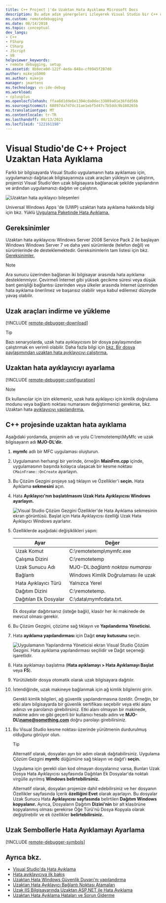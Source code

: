 ```yaml
---
title: C++ Project |'da Uzaktan Hata Ayıklama Microsoft Docs
description: Bu adım adım yönergeleri izleyerek Visual Studio bir C++ uygulamasında hata ayıklamayı öğrenin.
ms.custom: remotedebugging
ms.date: 08/14/2018
ms.topic: conceptual
dev_langs:
- C++
- FSharp
- CSharp
- JScript
- VB
helpviewer_keywords:
- remote debugging, setup
ms.assetid: 8b8eca0d-122f-4eda-848a-cf0945f207d0
author: mikejo5000
ms.author: mikejo
manager: jmartens
ms.technology: vs-ide-debug
ms.workload:
- cplusplus
ms.openlocfilehash: ffaa8d1dde6e1304cda0dec33809a01e36fdd56b
ms.sourcegitcommit: 68897da7d74c31ae1ebf5d47c7b5ddc9b108265b
ms.translationtype: MT
ms.contentlocale: tr-TR
ms.lasthandoff: 08/13/2021
ms.locfileid: "122161198"
---
```

# <a name="remote-debugging-a-c-project-in-visual-studio"></a>Visual Studio'de C++ Project Uzaktan Hata Ayıklama
Farklı bir bilgisayarda Visual Studio uygulamanın hata ayıklaması için, uygulamanızı dağıtacak bilgisayarınıza uzak araçları yükleyin ve çalıştırın, projenizi Visual Studio'den uzak bilgisayara bağlanacak şekilde yapılandırın ve ardından uygulamanızı dağıtın ve çalıştırın.

![Uzaktan hata ayıklayıcı bileşenleri](../debugger/media/remote-debugger-client-apps.png "Remote_debugger_components")

Universal Windows Apps 'de (UWP) uzaktan hata ayıklama hakkında bilgi için bkz. Yüklü [Uygulama Paketinde Hata Ayıklama.](debug-installed-app-package.md)

## <a name="requirements"></a>Gereksinimler

Uzaktan hata ayıklayıcısı Windows Server 2008 Service Pack 2 ile başlayan Windows Windows Server 7 ve daha yeni sürümlerde (telefon değil) ve sürümlerinde de desteklemektedir. Gereksinimlerin tam listesi için bkz. [Gereksinimler.](../debugger/remote-debugging.md#requirements_msvsmon)

> [!NOTE]
> Ara sunucu üzerinden bağlanan iki bilgisayar arasında hata ayıklama desteklenmiyor. Çevirmeli İnternet gibi yüksek gecikme süresi veya düşük bant genişliği bağlantısı üzerinden veya ülkeler arasında İnternet üzerinden hata ayıklama önerilmez ve başarısız olabilir veya kabul edilemez düzeyde yavaş olabilir.

## <a name="download-and-install-the-remote-tools"></a>Uzak araçları indirme ve yükleme

[!INCLUDE [remote-debugger-download](../debugger/includes/remote-debugger-download.md)]

> [!TIP]
> Bazı senaryolarda, uzak hata ayıklayıcısını bir dosya paylaşımından çalıştırmak en verimli olabilir. Daha fazla bilgi için [bkz. Bir dosya paylaşımından uzaktan hata ayıklayıcıyı çalıştırma.](../debugger/remote-debugging.md#fileshare_msvsmon)

## <a name="set-up-the-remote-debugger"></a><a name="BKMK_setup"></a> Uzaktan hata ayıklayıcıyı ayarlama

[!INCLUDE [remote-debugger-configuration](../debugger/includes/remote-debugger-configuration.md)]

> [!NOTE]
> Ek kullanıcılar için izin eklemeniz, uzak hata ayıklayıcı için kimlik doğrulama modunu veya bağlantı noktası numarasını değiştirmenizi gerekirse, bkz. Uzaktan hata [ayıklayıcıyı yapılandırma.](../debugger/remote-debugging.md#configure_msvsmon)

## <a name="remote-debug-a-c-project"></a><a name="remote_cplusplus"></a> C++ projesinde uzaktan hata ayıklama
 Aşağıdaki yordamda, projenin adı ve yolu C:\remotetemp\MyMfc ve uzak bilgisayarın adı **MJO-DL'dir.**

1. **mymfc** adlı bir MFC uygulaması oluşturun.

2. Uygulamanın herhangi bir yerinde, örneğin **MainFrm.cpp** içinde, uygulamasının başında kolayca ulaşacak bir kesme noktası `CMainFrame::OnCreate` ayarlayın.

3. Bu Çözüm Gezgini projeye sağ tıklayın ve Özellikler'i **seçin.** Hata Ayıklama **sekmesini** açın.

4. Hata **Ayıklayıcı'nın başlatılmasını Uzak Hata** **Ayıklayıcısı Windows ayarlayın.**

    ![Visual Studio Çözüm Gezgini Özellikler'de Hata Ayıklama sekmesinin ekran görüntüsü. Başlat için Hata Ayıklayıcısı özelliği Uzak Hata Ayıklayıcı Windows ayarlanır.](../debugger/media/remotedebuggingcplus.png)

5. Özelliklerde aşağıdaki değişiklikleri yapın:

   |Ayar|Değer|
   |-|-|
   |Uzak Komut|C:\remotetemp\mymfc.exe|
   |Çalışma Dizini|C:\remotetemp|
   |Uzak Sunucu Adı|MJO-DL:*bağlantı noktası numarası*|
   |Bağlantı|Windows Kimlik Doğrulaması ile uzak|
   |Hata Ayıklayıcı Türü|Yalnızca Yerel|
   |Dağıtım Dizini|C:\remotetemp.|
   |Dağıtılan Ek Dosyalar|C:\data\mymfcdata.txt.|

    Ek dosyalar dağıtırsanız (isteğe bağlı), klasör her iki makinede de mevcut olması gerekir.

6. Bu Çözüm Gezgini, çözüme sağ tıklayın ve **Yapılandırma Yöneticisi.**

7. Hata **ayıklama yapılandırması** için Dağıt **onay kutusunu** seçin.

    ![Uygulamanın Yapılandırma Yöneticisi ekran Visual Studio Çözüm Gezgini. Hata ayıklama yapılandırması seçilidir ve Dağıt seçeneği işaretlidir.](../debugger/media/remotedebugcplusdeploy.png)

8. Hata ayıklamayı başlatma (**Hata ayıklamayı > Hata Ayıklamayı Başlat** veya **F5**).

9. Yürütülebilir dosya otomatik olarak uzak bilgisayara dağıtılır.

10. İstendiğinde, uzak makineye bağlanmak için ağ kimlik bilgilerini girin.

     Gerekli kimlik bilgileri, ağ güvenlik yapılandırmasına özeldir. Örneğin, bir etki alanı bilgisayarda bir güvenlik sertifikası seçebilir veya etki alanı adınızı ve parolanızı girebilirsiniz. Etki alanı olmayan bir makinede, makine adını ve gibi geçerli bir kullanıcı hesabı adını ve <strong>MJO-DL\name@something.com</strong> doğru parolayı girebilirsiniz.

11. Bu Visual Studio kesme noktası üzerinde yürütmenin durdurulmuş olduğunu görüyor olun.

    > [!TIP]
    > Alternatif olarak, dosyaları ayrı bir adım olarak dağıtabilirsiniz. Uygulama Çözüm Gezgini **mymfc** düğümüne sağ tıklayın ve dağıt'ı  **seçin.**

    Uygulama için gerekli olan kod olmayan dosyalarınız varsa, Bunları Uzak Dosya Hata Ayıklayıcısı  sayfasında Dağıtılan Ek Dosyalar'da noktalı virgülle ayrılmış **Windows belirtebilirsiniz.**

    Alternatif olarak, dosyaları projenize dahil edebilirsiniz ve  her  dosyanın Özellikler sayfasında İçerik **özelliğini Evet** olarak ayarlayın. Bu dosyalar Uzak Sunucu Hata **Ayıklayıcısı sayfasında** belirtilen **Dağıtım Windows kopyalanır.** Ayrıca, Dosyaların Dağıtım **Dizini'nin** bir alt klasörüne kopyalanmış olması gerekirse Öğe Türü'nü Dosya Kopyala olarak değiştirebilir ve ek özellikler  **belirtebilirsiniz.**

## <a name="set-up-debugging-with-remote-symbols"></a>Uzak Sembollerle Hata Ayıklamayı Ayarlama

[!INCLUDE [remote-debugger-symbols](../debugger/includes/remote-debugger-symbols.md)]

## <a name="see-also"></a>Ayrıca bkz.
- [Visual Studio'da Hata Ayıklama](../debugger/index.yml)
- [Hata ayıklayıcıya ilk bakış](../debugger/debugger-feature-tour.md)
- [Uzaktan Hata Windows Güvenlik Duvarı'nı yapılandırma](../debugger/configure-the-windows-firewall-for-remote-debugging.md)
- [Uzaktan Hata Ayıklayıcı Bağlantı Noktası Atamaları](../debugger/remote-debugger-port-assignments.md)
- [Uzak IIS Bilgisayarında Uzaktan ASP.NET ile Hata Ayıklama](../debugger/remote-debugging-aspnet-on-a-remote-iis-computer.md)
- [Uzaktan Hata Ayıklama Hataları ve Sorun Giderme](../debugger/remote-debugging-errors-and-troubleshooting.md)
